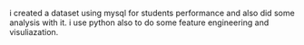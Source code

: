 i created a dataset using mysql for students performance and also did some analysis with it.
i use python also to do some feature engineering and visuliazation.
